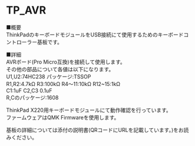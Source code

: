 # TP_AVR
■概要  
ThinkPadのキーボードモジュールをUSB接続にて使用するためのキーボードコントローラー基板です。  
  
■詳細  
AVRボード(Pro Micro互換)を接続して使用します。  
その他の部品について各値は以下になります。  
U1,U2:74HC238 パッケージ:TSSOP  
R1,R2:4.7kΩ R3:100kΩ R4～11:10kΩ R12~15:1kΩ  
C1:1uF C2,C3 0.1uF  
R,Cのパッケージ:1608  
  
ThinkPad X220用キーボードモジュールにて動作確認を行っています。  
ファームウェアはQMK Firmwareを使用します。　　

基板の詳細については添付の説明書(QRコードにURLを記載しています。)をお読みください。  
